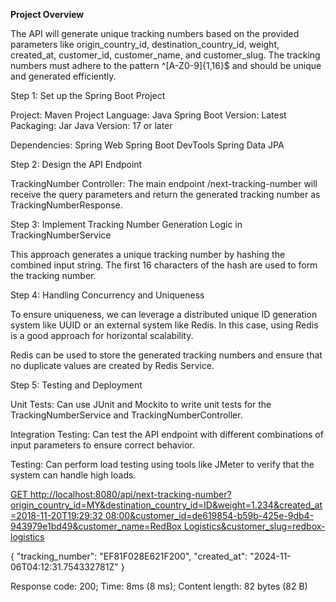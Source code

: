 
**Project Overview**

The API will generate unique tracking numbers based on the provided parameters like origin_country_id, destination_country_id, weight, created_at, customer_id, customer_name, and customer_slug. The tracking numbers must adhere to the pattern ^[A-Z0-9]{1,16}$ and should be unique and generated efficiently.

Step 1: Set up the Spring Boot Project

Project: Maven Project
Language: Java
Spring Boot Version: Latest
Packaging: Jar
Java Version: 17 or later

Dependencies:
Spring Web
Spring Boot DevTools
Spring Data JPA

Step 2: Design the API Endpoint

TrackingNumber Controller: The main endpoint /next-tracking-number will receive the query parameters and return the generated tracking number as TrackingNumberResponse.

Step 3: Implement Tracking Number Generation Logic in TrackingNumberService

This approach generates a unique tracking number by hashing the combined input string. The first 16 characters of the hash are used to form the tracking number.

Step 4: Handling Concurrency and Uniqueness

To ensure uniqueness, we can leverage a distributed unique ID generation system like UUID or an external system like Redis. In this case, using Redis is a good approach for horizontal scalability.

Redis can be used to store the generated tracking numbers and ensure that no duplicate values are created by Redis Service.

Step 5: Testing and Deployment

Unit Tests: Can use JUnit and Mockito to write unit tests for the TrackingNumberService and TrackingNumberController.

Integration Testing: Can test the API endpoint with different combinations of input parameters to ensure correct behavior.

Testing: Can perform load testing using tools like JMeter to verify that the system can handle high loads.

[GET http://localhost:8080/api/next-tracking-number?origin_country_id=MY&destination_country_id=ID&weight=1.234&created_at=2018-11-20T19:29:32 08:00&customer_id=de619854-b59b-425e-9db4-943979e1bd49&customer_name=RedBox Logistics&customer_slug=redbox-logistics
](https://hostingtrackingnumber-50023338739.development.catalystappsail.in/api/next-tracking-number?origin_country_id=MY&destination_country_id=ID&weight=1.234&created_at=2017-04-17T05:45:18.070Z&customer_id=de619854-b59b-425e-9db4-943979e1bd49&customer_name=RedBox%20Logistics&customer_slug=redbox-logistics)

{
  "tracking_number": "EF81F028E621F200",
  "created_at": "2024-11-06T04:12:31.754332781Z"
}

Response code: 200; Time: 8ms (8 ms); Content length: 82 bytes (82 B)



